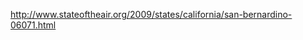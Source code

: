 <!--
slug: air-quality-san-bernardino
date: Wed Apr 29 2009 23:15:00 GMT+0200 (CEST)
tags: pollution
title: Air quality by county - San Bernardino (my county) gets an "F"
id: 101589821
link: http://joreteg.com/post/101589821/air-quality-san-bernardino
raw: {"blog_name":"henrikjoreteg","id":101589821,"post_url":"http://joreteg.com/post/101589821/air-quality-san-bernardino","slug":"air-quality-san-bernardino","type":"link","date":"2009-04-29 21:15:00 GMT","timestamp":1241039700,"state":"published","format":"html","reblog_key":"Nx9ex8Oy","tags":["pollution"],"short_url":"http://tmblr.co/ZgL_Yy63YCz","recommended_source":null,"recommended_color":null,"highlighted":[],"note_count":0,"title":"Air quality by county - San Bernardino (my county) gets an \"F\"","url":"http://www.stateoftheair.org/2009/states/california/san-bernardino-06071.html","link_author":null,"excerpt":null,"publisher":"stateoftheair.org","description":"","reblog":{"tree_html":"","comment":""},"trail":[],"body":"<a href=\"http://www.stateoftheair.org/2009/states/california/san-bernardino-06071.html\">http://www.stateoftheair.org/2009/states/california/san-bernardino-06071.html</a>\n\n"}
publish: 2009-04-029
-->


<http://www.stateoftheair.org/2009/states/california/san-bernardino-06071.html>

